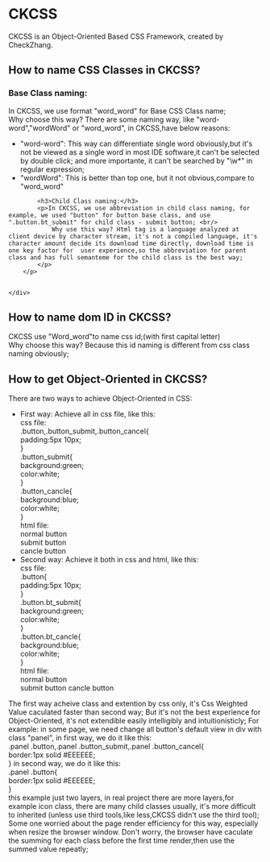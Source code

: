 <div class="section">
        <h1>CKCSS</h1>
        <p>CKCSS is an Object-Oriented Based CSS Framework, created by CheckZhang. </p>
</div>

<div class="section">
        <h2>How to name CSS Classes in CKCSS?</h2>
        <p>
            <h3>Base Class naming:</h3>
            <p>
                In CKCSS,  we use format "word_word" for Base CSS Class name;<br/>
                Why choose this way? There are some naming way, like "word-word","wordWord" or "word_word", in CKCSS,have below reasons:<br/>
                <ul>
                    <li>"word-word": This way can differentiate single word obviously,but it's not be viewed as a single word in most IDE software,it can't be selected by double click; and more importante, it can't be searched by "\w*" in regular expression;</li>
                    <li>"wordWord": This is better than top one, but it not obvious,compare to "word_word"</li>
                </ul>
            </p>


            <h3>Child Class naming:</h3>
            <p>In CKCSS, we use abbreviation in child class naming, for example, we used "button" for button base class, and use ".button.bt_submit" for child class - submit button; <br/>
                Why use this way? Html tag is a language analyzed at client device by character stream, it's not a compiled language, it's character amount decide its download time directly, download time is one key factor for  user experience,so the abbreviation for parent class and has full semanteme for the child class is the best way;
            </p>
        </p>


    </div>


<div class="section">
        <h2>How to name dom ID in CKCSS?</h2>
        <p>
            CKCSS use "Word_word"to name css id;(with first capital letter) <br/>
            Why choose this way? Because this id naming is different from css class naming obviously;
        </p>
    </div>


<div class="section">
        <h2>How to get Object-Oriented in CKCSS?</h2>
        <p>
            There are two ways to achieve Object-Oriented in CSS:<br/>
        <ul>
            <li>
                First way: Achieve all in css file, like this:<br/>
                css file:<br/>
                .button,.button_submit,.button_cancel{<br/>
                padding:5px 10px;<br/>
                }<br/>
                .button_submit{<br/>
                background:green;<br/>
                color:white;<br/>
                }<br/>
                .button_cancle{<br/>
                background:blue;<br/>
                color:white;<br/>
                }<br/>
                html file:<br/>
                <span class="button">normal button</span><br/>
                <span class="button_submit">submit button</span><br/>
                <span class="button_cancle">cancle button</span>
            </li>
            <li>
                Second way: Achieve it both in css and html, like this:<br/>
                css file:<br/>
                .button{<br/>
                    padding:5px 10px;<br/>
                }<br/>
                .button.bt_submit{<br/>
                    background:green;<br/>
                    color:white;<br/>
                }<br/>
                .button.bt_cancle{<br/>
                background:blue;<br/>
                color:white;<br/>
                }<br/>
                html file:<br/>
                <span class="button">normal button</span><br/>
                <span class="button bt_submit">submit button</span>
                <span class="button bt_cancle">cancle button</span>
            </li>
        </ul>
        <p>
        The first way acheive class and extention by css only, it's Css Weighted Value caculated faster than second way; But it's not the best experience for Object-Oriented, it's not extendible easily intelligibly and intuitionisticly; For example:
        in some page, we need change all button's default view in div with class "panel",
        in first way, we do it like this:<br/>
        .panel .button,.panel .button_submit,.panel .button_cancel{<br/>
        border:1px solid #EEEEEE;<br/>
        }
        in second way, we do it like this:<br/>
        .panel .button{<br/>
        border:1px solid #EEEEEE;<br/>
        }<br/>
        this example just two layers, in real project there are more layers,for example icon class, there are many child classes usually, it's more difficult to inherited (unless use third tools,like less,CKCSS didn't use the third tool);
        Some one worried about the page render efficiency for this way, especially when resize the browser window. Don't worry, the browser have caculate the summing for each class before the first time render,then use the summed value repeatly;
        </p>
        </p>
    </div>